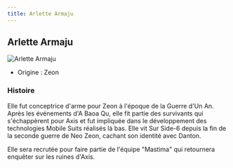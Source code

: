 ```yaml
---
title: Arlette Armaju
---
```


Arlette Armaju
--------------


![Arlette Armaju](/images/stories/saga/twilightaxis/persos/arlette-armaju.png)


* Origine : Zeon


### Histoire


Elle fut conceptrice d'arme pour Zeon à l'époque de la Guerre d'Un An. Après les événements d'A Baoa Qu, elle fit partie des survivants qui s'échappèrent pour Axis et fut impliquée dans le développement des technologies Mobile Suits réalisés là bas. Elle vit Sur Side-6 depuis la fin de la seconde guerre de Neo Zeon, cachant son identité avec Danton. 


Elle sera recrutée pour faire partie de l'équipe "Mastima" qui retournera enquêter sur les ruines d'Axis. 


